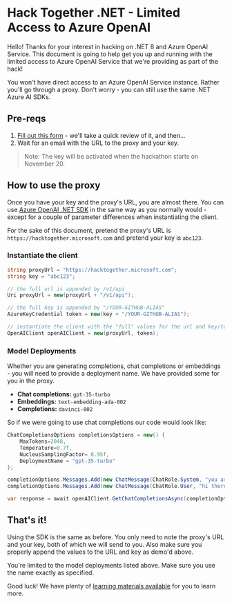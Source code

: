 # Hack Together .NET - Limited Access to Azure OpenAI

Hello! Thanks for your interest in hacking on .NET 8 and Azure OpenAI Service. This document is going to help get you up and running with the limited access to Azure OpenAI Service that we're providing as part of the hack!

You won't have direct access to an Azure OpenAI Service instance. Rather you'll go through a proxy. Don't worry - you can still use the same .NET Azure AI SDKs.

## Pre-reqs

1. [Fill out this form](https://aka.ms/hacktogether/dotnet/AzureOpenAIAccess) - we'll take a quick review of it, and then...
1. Wait for an email with the URL to the proxy and your key.

> Note: The key will be activated when the hackathon starts on November 20.

## How to use the proxy

Once you have your key and the proxy's URL, you are almost there. You can use [Azure OpenAI .NET SDK](https://www.nuget.org/packages/Azure.AI.OpenAI/1.0.0-beta.9) in the same way as you normally would - except for a couple of parameter differences when instantiating the client.

For the sake of this document, pretend the proxy's URL is `https://hacktogether.microsoft.com` and pretend your key is `abc123`.

### Instantiate the client

```csharp
string proxyUrl = "https://hacktogether.microsoft.com";
string key = "abc123";

// the full url is appended by /v1/api
Uri proxyUrl = new(proxyUrl + "/v1/api");

// the full key is appended by "/YOUR-GITHUB-ALIAS"
AzureKeyCredential token = new(key + "/YOUR-GITHUB-ALIAS");

// instantiate the client with the "full" values for the url and key/token
OpenAIClient openAIClient = new(proxyUrl, token);
```

### Model Deployments

Whether you are generating completions, chat completions or embeddings - you will need to provide a deployment name. We have provided some for you in the proxy.

* **Chat completions:** `gpt-35-turbo`
* **Embeddings:** `text-embedding-ada-002`
* **Completions:** `davinci-002`

So if we were going to use chat completions our code would look like:

```csharp
ChatCompletionsOptions completionsOptions = new() {
    MaxTokens=2048,
    Temperature=0.7f,
    NucleusSamplingFactor= 0.95f,
    DeploymentName = "gpt-35-turbo"
};

completionOptions.Messages.Add(new ChatMessage(ChatRole.System, "you are a helpful tax accountant and want to lower everybody's taxes."));
completionOptions.Messages.Add(new ChatMessage(ChatRole.User, "hi there"));

var response = await openAIClient.GetChatCompletionsAsync(completionOptions);
```

## That's it!

Using the SDK is the same as before. You only need to note the proxy's URL and your key, both of which we will send to you. Also make sure you properly append the values to the URL and key as demo'd above.

You're limited to the model deployments listed above. Make sure you use the name exactly as specified.

Good luck! We have plenty of [learning materials available](https://github.com/microsoft/Hack-Together-DotNet#ai-1) for you to learn more.